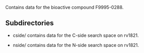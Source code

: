 Contains data for the bioactive compound F9995-0288.

## Subdirectories

- cside/ contains data for the C-side search space on rv1821.

- nside/ contains data for the N-side search space on rv1821.


